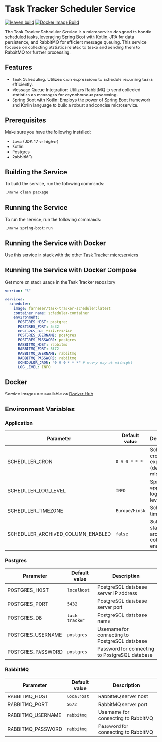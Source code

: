 # Task Tracker Scheduler Service

[![Maven build](https://github.com/farneser/task-tracker-scheduler/actions/workflows/maven.yml/badge.svg)](https://github.com/farneser/task-tracker-scheduler/actions/workflows/maven.yml)
[![Docker Image Build](https://github.com/farneser/task-tracker-scheduler/actions/workflows/docker.yml/badge.svg)](https://github.com/farneser/task-tracker-scheduler/actions/workflows/docker.yml)

The Task Tracker Scheduler Service is a microservice designed to handle scheduled tasks, leveraging Spring Boot with
Kotlin, JPA for data persistence, and RabbitMQ for efficient message queuing. This service focuses on collecting
statistics related to tasks and sending them to RabbitMQ for further processing.

## Features

* Task Scheduling: Utilizes cron expressions to schedule recurring tasks efficiently.
* Message Queue Integration: Utilizes RabbitMQ to send collected statistics as messages for asynchronous processing.
* Spring Boot with Kotlin: Employs the power of Spring Boot framework and Kotlin language to build a robust and concise
  microservice.

## Prerequisites

Make sure you have the following installed:

* Java (JDK 17 or higher)
* Kotlin
* Postgres
* RabbitMQ

## Building the Service

To build the service, run the following commands:

```bash
./mvnw clean package
```

## Running the Service

To run the service, run the following commands:

```bash
./mvnw spring-boot:run
```

## Running the Service with Docker

Use this service in stack with the other [Task Tracker microservices](https://github.com/farneser/task-tracker)

## Running the Service with Docker Compose

Get more on stack usage in the [Task Tracker](https://github.com/farneser/task-tracker) repository

```yml
version: "3"

services:
  scheduler:
    image: farneser/task-tracker-scheduler:latest
    container_name: scheduler-container
    environment:
      POSTGRES_HOST: postgres
      POSTGRES_PORT: 5432
      POSTGRES_DB: task-tracker
      POSTGRES_USERNAME: postgres
      POSTGRES_PASSWORD: postgres
      RABBITMQ_HOST: rabbitmq
      RABBITMQ_PORT: 5672
      RABBITMQ_USERNAME: rabbitmq
      RABBITMQ_PASSWORD: rabbitmq
      SCHEDULER_CRON: "0 0 0 * * *" # every day at midnight
      LOG_LEVEL: INFO
```

## Docker

Service images are available on [Docker Hub](https://hub.docker.com/r/farneser/task-tracker-scheduler)

## Environment Variables

### Application

| Parameter                         | Default value   | Description                                     |
|-----------------------------------|-----------------|-------------------------------------------------|
| SCHEDULER_CRON                    | `0 0 0 * * *`   | Scheduler cron expression (default at midnight) |
| SCHEDULER_LOG_LEVEL               | `INFO`          | Spring application logging level                |
| SCHEDULER_TIMEZONE                | `Europe/Minsk ` | Scheduler timezone                              |
| SCHEDULER_ARCHIVED_COLUMN_ENABLED | `false`         | Scheduler statistics archived column enabled    |

### Postgres

| Parameter         | Default value  | Description                                    |
|-------------------|----------------|------------------------------------------------|
| POSTGRES_HOST     | `localhost`    | PostgreSQL database server IP address          |
| POSTGRES_PORT     | `5432`         | PostgreSQL database server port                |
| POSTGRES_DB       | `task-tracker` | PostgreSQL database name                       |
| POSTGRES_USERNAME | `postgres`     | Username for connecting to PostgreSQL database |
| POSTGRES_PASSWORD | `postgres`     | Password for connecting to PostgreSQL database |

### RabbitMQ

| Parameter         | Default value | Description                         |
|-------------------|---------------|-------------------------------------|
| RABBITMQ_HOST     | `localhost`   | RabbitMQ server host                |
| RABBITMQ_PORT     | `5672`        | RabbitMQ server port                |
| RABBITMQ_USERNAME | `rabbitmq`    | Username for connecting to RabbitMQ |
| RABBITMQ_PASSWORD | `rabbitmq`    | Password for connecting to RabbitMQ |
